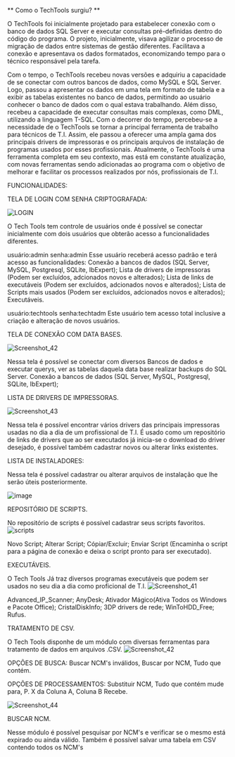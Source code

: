 **      Como o TechTools surgiu?   **

O TechTools foi inicialmente projetado para estabelecer conexão com o banco de dados SQL Server e executar consultas pré-definidas dentro do código do programa.
O projeto, inicialmente, visava agilizar o processo de migração de dados entre sistemas de gestão diferentes. Facilitava a conexão e apresentava os dados formatados, 
economizando tempo para o técnico responsável pela tarefa.

Com o tempo, o TechTools recebeu novas versões e adquiriu a capacidade de se conectar com outros bancos de dados, como MySQL e SQL Server. 
Logo, passou a apresentar os dados em uma tela em formato de tabela e a exibir as tabelas existentes no banco de dados, permitindo ao usuário conhecer o banco de dados com o qual estava trabalhando. 
Além disso, recebeu a capacidade de executar consultas mais complexas, como DML, utilizando a linguagem T-SQL.
Com o decorrer do tempo, percebeu-se a necessidade de o TechTools se tornar a principal ferramenta de trabalho para técnicos de T.I. 
Assim, ele passou a oferecer uma ampla gama dos principais drivers de impressoras e os principais arquivos de instalação de programas usados por esses profissionais.
Atualmente, o TechTools é uma ferramenta completa em seu contexto, mas está em constante atualização, com novas ferramentas sendo adicionadas ao programa com o objetivo de melhorar
e facilitar os processos realizados por nós, profissionais de T.I.

FUNCIONALIDADES:


TELA DE LOGIN COM SENHA CRIPTOGRAFADA:

![LOGIN](https://github.com/EduardoFerreira22/Tech_Tools/assets/104332245/759e38e3-8789-420d-beef-27d645885924)

O Tech Tools tem controle de usuários onde é possível se conectar inicialmente com dois usuários que obterão acesso a funcionalidades diferentes.

usuário:admin 
senha:admin 
Esse usuário receberá acesso padrão e terá acesso as funcionalidades:
Conexão a bancos de dados (SQL Server, MySQL, Postgresql, SQLite, IbExpert);
Lista de drivers de impressoras (Podem ser excluídos, adcionados novos e alterados);
Lista de links de executáveis (Podem ser excluídos, adcionados novos e alterados);
Lista de Scripts mais usados (Podem ser excluídos, adcionados novos e alterados);
Executáveis.

usuário:techtools 
senha:techtadm
Este usuário tem acesso total inclusive a criação e alteração de novos usuários.


TELA DE CONEXÃO COM DATA BASES.

![Screenshot_42](https://github.com/EduardoFerreira22/Tech_Tools/assets/104332245/4ef9aa2b-9e65-471e-a4c0-950eed65961b)

Nessa tela é possível se conectar com diversos Bancos de dados e executar querys, ver as tabelas daquela data base realizar backups do SQL Server.
Conexão a bancos de dados (SQL Server, MySQL, Postgresql, SQLite, IbExpert);


LISTA DE DRIVERS DE IMPRESSORAS.

![Screenshot_43](https://github.com/EduardoFerreira22/Tech_Tools/assets/104332245/2fd44f1c-8929-4aab-b835-668c5dcacb9a)

Nessa tela é possível encontrar vários drivers das principais impressoras usadas no dia a dia de um profissional de T.I.
É usado como um repositório de links de drivers que ao ser executados já inicia-se o download do driver desejado, é possível
também cadastrar novos ou alterar links existentes.

LISTA DE INSTALADORES:

Nessa tela é possível cadastrar ou alterar arquivos de instalação que lhe serão úteis posteriormente.

![image](https://github.com/EduardoFerreira22/Tech_Tools/assets/104332245/008e605d-74a2-4588-b9e5-6692d3ac23d3)


REPOSITÓRIO DE SCRIPTS.

No repositório de scripts é possível cadastrar seus scripts favoritos.
![scripts](https://github.com/EduardoFerreira22/Tech_Tools/assets/104332245/0d0b8171-26bc-41bc-9cd2-18d2f33e9de5)

Novo Script;
Alterar Script;
Cópiar/Excluir;
Enviar Script (Encaminha o script para a página de conexão e deixa o script pronto para ser executado).

EXECUTÁVEIS.

O Tech Tools Já traz diversos programas executáveis que podem ser usados no seu dia a dia como proficional de T.I.
![Screenshot_41](https://github.com/EduardoFerreira22/Tech_Tools/assets/104332245/79a2eca1-e8dd-4fb2-8913-3bde9b261727)

Advanced_IP_Scanner;
AnyDesk;
Ativador Mágico(Ativa Todos os Windows e Pacote Office);
CristalDiskInfo;
3DP drivers de rede;
WinToHDD_Free;
Rufus.

TRATAMENTO DE CSV.

O Tech Tools disponhe de um módulo com diversas ferramentas para tratamento de dados em arquivos .CSV.
![Screenshot_42](https://github.com/EduardoFerreira22/Tech_Tools/assets/104332245/4842706e-bfeb-48a1-936a-0c22be4a5b9a)

OPÇÕES DE BUSCA: Buscar NCM's inválidos, Buscar por NCM, Tudo que contém.

OPÇÕES DE PROCESSAMENTOS:
Substituir NCM, Tudo que contém mude para, P. X da Coluna A, Coluna B Recebe.

![Screenshot_44](https://github.com/EduardoFerreira22/Tech_Tools/assets/104332245/9bf219c6-86f0-4f77-8d5e-d7686e83845b)


BUSCAR NCM.

Nesse módulo é possível pesquisar por NCM's e verificar se o mesmo está expirado ou ainda válido.
Também é possível salvar uma tabela em CSV contendo todos os NCM's 

